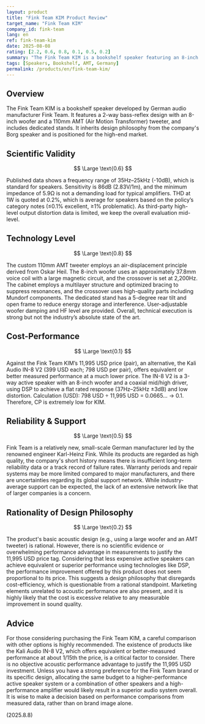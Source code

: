 ```yaml
---
layout: product
title: "Fink Team KIM Product Review"
target_name: "Fink Team KIM"
company_id: fink-team
lang: en
ref: fink-team-kim
date: 2025-08-08
rating: [2.2, 0.6, 0.8, 0.1, 0.5, 0.2]
summary: "The Fink Team KIM is a bookshelf speaker featuring an 8-inch woofer and an AMT tweeter. While its acoustic design is rational, measured performance does not clearly justify the 11,995 USD asking price. With alternatives offering equivalent or better performance at a fraction of the cost, it presents serious cost-performance issues."
tags: [Speakers, Bookshelf, AMT, Germany]
permalink: /products/en/fink-team-kim/
---
```


## Overview

The Fink Team KIM is a bookshelf speaker developed by German audio manufacturer Fink Team. It features a 2-way bass-reflex design with an 8-inch woofer and a 110mm AMT (Air Motion Transformer) tweeter, and includes dedicated stands. It inherits design philosophy from the company's Borg speaker and is positioned for the high-end market.

## Scientific Validity

$$ \Large \text{0.6} $$

Published data shows a frequency range of 35Hz–25kHz (-10dB), which is standard for speakers. Sensitivity is 86dB (2.83V/1m), and the minimum impedance of 5.9Ω is not a demanding load for typical amplifiers. THD at 1W is quoted at 0.2%, which is average for speakers based on the policy’s category notes (≤0.1% excellent, ≥1% problematic). As third-party high-level output distortion data is limited, we keep the overall evaluation mid-level.

## Technology Level

$$ \Large \text{0.8} $$

The custom 110mm AMT tweeter employs an air-displacement principle derived from Oskar Heil. The 8-inch woofer uses an approximately 37.8mm voice coil with a large magnetic circuit, and the crossover is set at 2,200Hz. The cabinet employs a multilayer structure and optimized bracing to suppress resonances, and the crossover uses high-quality parts including Mundorf components. The dedicated stand has a 5-degree rear tilt and open frame to reduce energy storage and interference. User-adjustable woofer damping and HF level are provided. Overall, technical execution is strong but not the industry’s absolute state of the art.

## Cost-Performance

$$ \Large \text{0.1} $$

Against the Fink Team KIM’s 11,995 USD price (pair), an alternative, the Kali Audio IN-8 V2 (399 USD each; 798 USD per pair), offers equivalent or better measured performance at a much lower price. The IN-8 V2 is a 3-way active speaker with an 8-inch woofer and a coaxial mid/high driver, using DSP to achieve a flat rated response (37Hz–25kHz ±3dB) and low distortion. Calculation (USD): 798 USD ÷ 11,995 USD = 0.0665… → 0.1. Therefore, CP is extremely low for KIM.

## Reliability & Support

$$ \Large \text{0.5} $$

Fink Team is a relatively new, small-scale German manufacturer led by the renowned engineer Karl-Heinz Fink. While its products are regarded as high quality, the company's short history means there is insufficient long-term reliability data or a track record of failure rates. Warranty periods and repair systems may be more limited compared to major manufacturers, and there are uncertainties regarding its global support network. While industry-average support can be expected, the lack of an extensive network like that of larger companies is a concern.

## Rationality of Design Philosophy

$$ \Large \text{0.2} $$

The product's basic acoustic design (e.g., using a large woofer and an AMT tweeter) is rational. However, there is no scientific evidence or overwhelming performance advantage in measurements to justify the 11,995 USD price tag. Considering that less expensive active speakers can achieve equivalent or superior performance using technologies like DSP, the performance improvement offered by this product does not seem proportional to its price. This suggests a design philosophy that disregards cost-efficiency, which is questionable from a rational standpoint. Marketing elements unrelated to acoustic performance are also present, and it is highly likely that the cost is excessive relative to any measurable improvement in sound quality.

## Advice

For those considering purchasing the Fink Team KIM, a careful comparison with other options is highly recommended. The existence of products like the Kali Audio IN-8 V2, which offers equivalent or better-measured performance at about 1/15th the price, is a critical factor to consider. There is no objective acoustic performance advantage to justify the 11,995 USD investment. Unless you have a strong preference for the Fink Team brand or its specific design, allocating the same budget to a higher-performance active speaker system or a combination of other speakers and a high-performance amplifier would likely result in a superior audio system overall. It is wise to make a decision based on performance comparisons from measured data, rather than on brand image alone.

(2025.8.8)

